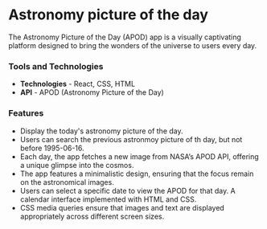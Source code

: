 # Astronomy picture of the day
The Astronomy Picture of the Day (APOD) app is a visually captivating platform designed to bring the wonders of the universe to users every day.

### Tools and Technologies
- **Technologies** - React, CSS, HTML
- **API** - APOD (Astronomy Picture of the Day)

### Features ###
- Display the today's astronomy picture of the day.
- Users can search the previous astronmoy picture of th day, but not before 1995-06-16.
- Each day,  the app fetches a new image from NASA’s APOD API,  offering a unique glimpse into the cosmos.
- The app features a minimalistic design, ensuring that the focus remain on the astronomical images. 
- Users can select a specific date to view the APOD for that day. A calendar interface implemented with HTML and CSS.
- CSS media queries ensure that images and text are displayed appropriately across different screen sizes.
